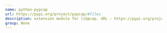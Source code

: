 ```yaml
---
name: python-pypcap
url: https://pypi.org/project/pypcap/#files
description: extension module for libpcap. URL : https://pypi.org/project/pypcap/#files Groups : None
group: None
---
```

